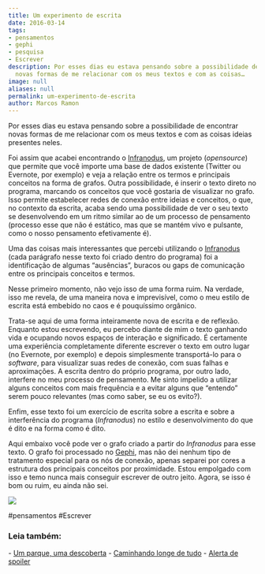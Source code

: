 ```yaml
---
title: Um experimento de escrita
date: 2016-03-14
tags:
- pensamentos
- gephi
- pesquisa
- Escrever
description: Por esses dias eu estava pensando sobre a possibilidade de encontrar
  novas formas de me relacionar com os meus textos e com as coisas…
image: null
aliases: null
permalink: um-experimento-de-escrita
author: Marcos Ramon
---
```

Por esses dias eu estava pensando sobre a possibilidade de encontrar novas formas de me relacionar com os meus textos e com as coisas ideias presentes neles.

Foi assim que acabei encontrando o [Infranodus](https://infranodus.com/), um projeto (_opensource_) que permite que você importe uma base de dados existente (Twitter ou Evernote, por exemplo) e veja a relação entre os termos e principais conceitos na forma de grafos. Outra possibilidade, é inserir o texto direto no programa, marcando os conceitos que você gostaria de visualizar no grafo. Isso permite estabelecer redes de conexão entre ideias e conceitos, o que, no contexto da escrita, acaba sendo uma possibilidade de ver o seu texto se desenvolvendo em um ritmo similar ao de um processo de pensamento (processo esse que não é estático, mas que se mantém vivo e pulsante, como o nosso pensamento efetivamente é).

Uma das coisas mais interessantes que percebi utilizando o [Infranodus](https://infranodus.com/) (cada parágrafo nesse texto foi criado dentro do programa) foi a identificação de algumas “ausências”, buracos ou gaps de comunicação entre os principais conceitos e termos.

Nesse primeiro momento, não vejo isso de uma forma ruim. Na verdade, isso me revela, de uma maneira nova e imprevisível, como o meu estilo de escrita está embebido no caos e é pouquíssimo orgânico.

Trata-se aqui de uma forma inteiramente nova de escrita e de reflexão. Enquanto estou escrevendo, eu percebo diante de mim o texto ganhando vida e ocupando novos espaços de interação e significado. É certamente uma experiência completamente diferente escrever o texto em outro lugar (no Evernote, por exemplo) e depois simplesmente transportá-lo para o _software_, para visualizar suas redes de conexão, com suas falhas e aproximações. A escrita dentro do próprio programa, por outro lado, interfere no meu processo de pensamento. Me sinto impelido a utilizar alguns conceitos com mais frequência e a evitar alguns que “entendo” serem pouco relevantes (mas como saber, se eu os evito?).

Enfim, esse texto foi um exercício de escrita sobre a escrita e sobre a interferência do programa (_Infranodus_) no estilo e desenvolvimento do que é dito e na forma como é dito.

Aqui embaixo você pode ver o grafo criado a partir do _Infranodus_ para esse texto. O grafo foi processado no [Gephi](https://gephi.org/), mas não dei nenhum tipo de tratamento especial para os nós de conexão, apenas separei por cores a estrutura dos principais conceitos por proximidade. Estou empolgado com isso e temo nunca mais conseguir escrever de outro jeito. Agora, se isso é bom ou ruim, eu ainda não sei.

<img src="/assets/img/um-experimento-de escrita-medium.png">


#pensamentos #Escrever

<h3>Leia também:</h3>
- <a href="/um-parque-uma-descoberta">Um parque, uma descoberta</a>
- <a href="/caminhando-longe-de-tudo">Caminhando longe de tudo</a>
- <a href="/alerta-de-spoiler">Alerta de spoiler</a>
